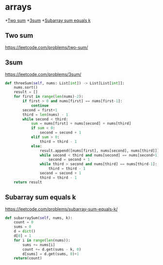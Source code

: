 # arrays
+[Two sum](#two-sum)
+[3sum](#3sum)
+[Subarray sum equals k](#subarray-sum-equals-k)

## Two sum

https://leetcode.com/problems/two-sum/

## 3sum

https://leetcode.com/problems/3sum/

```python
def threeSum(self, nums: List[int]) -> List[List[int]]:
    nums.sort()
    result = []
    for first in range(len(nums)-2):
        if first > 0 and nums[first] == nums[first-1]:
            continue
        second = first+1
        third = len(nums) - 1
        while second < third:
            sum = nums[first] + nums[second] + nums[third]
            if sum < 0:
                second = second + 1
            elif sum > 0:
                third = third - 1
            else:
                result.append([nums[first], nums[second], nums[third]])
                while second < third and nums[second] == nums[second+1]:
                    second = second + 1
                while third > second and nums[third] == nums[third-1]:
                    third = third - 1
                second = second + 1
                third = third - 1
    return result
 ```
    

## Subarray sum equals k

https://leetcode.com/problems/subarray-sum-equals-k/

```python
def subarraySum(self, nums, k):
    count = 0
    sums = 0
    d = dict()
    d[0] = 1
    for i in range(len(nums)):
        sums += nums[i]
        count += d.get(sums - k, 0)
        d[sums] = d.get(sums, 0)+1
    return(count)
```
